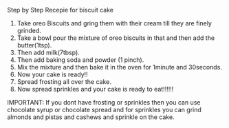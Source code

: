 Step by Step Recepie for biscuit cake

1. Take oreo Biscuits and gring them with their cream till they are finely grinded.
2. Take a bowl pour the mixture of oreo biscuits in that and then add the butter(1tsp).
3. Then add milk(7tbsp).
4. Then add baking soda and powder (1 pinch).
5. Mix the mixture and then bake it in the oven for 1minute and 30seconds.
6. Now your cake is ready!!
7. Spread frosting all over the cake.
8. Now spread sprinkles and your cake is ready to eat!!!!!!




IMPORTANT: If you dont have frosting or sprinkles then you can use chocolate syrup or chocolate spread and for sprinkles you can grind almonds and pistas and cashews and sprinkle on the cake.